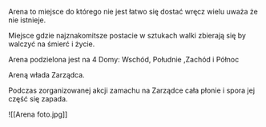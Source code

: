 Arena to miejsce do którego nie jest łatwo się dostać wręcz wielu uważa że nie istnieje.

Miejsce gdzie najznakomitsze postacie w sztukach walki zbierają się by walczyć na śmierć i życie.

Arena podzielona jest na 4 Domy: Wschód, Południe ,Zachód i Północ

Areną włada Zarządca.

Podczas zorganizowanej akcji zamachu na Zarządce cała płonie i spora jej część się zapada.

![[Arena foto.jpg]]